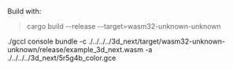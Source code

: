 Build with:
> cargo build --release --target=wasm32-unknown-unknown

./gccl console bundle -c ./../../../3d_next/target/wasm32-unknown-unknown/release/example_3d_next.wasm -a ./../../../3d_next/5r5g4b_color.gce